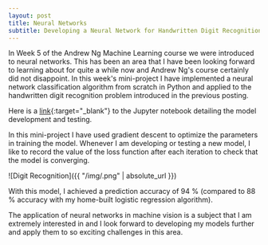 ```yaml
---
layout: post
title: Neural Networks
subtitle: Developing a Neural Network for Handwritten Digit Recognition
---
```


In Week 5 of the Andrew Ng Machine Learning course we were introduced to neural networks. This has been an area that I have been looking forward to learning about for quite a while now and Andrew Ng's course certainly did not disappoint. In this week's mini-project I have implemented a neural network classification algorithm from scratch in Python and applied to the handwritten digit recognition problem introduced in the previous posting.

Here is a [link](https://github.com/nickramskill/Machine-Learning-Projects){:target="_blank"} to the Jupyter notebook detailing the model development and testing. 

In this mini-project I have used gradient descent to optimize the parameters in training the model. Whenever I am developing or testing a new model, I like to record the value of the loss function after each iteration to check that the model is converging. 

![Digit Recognition]({{ "/img/.png" | absolute_url }})

With this model, I achieved a prediction accuracy of 94 % (compared to 88 % accuracy with my home-built logistic regression algorithm). 

The application of neural networks in machine vision is a subject that I am extremely interested in and I look forward to developing my models further and apply them to so exciting challenges in this area.
